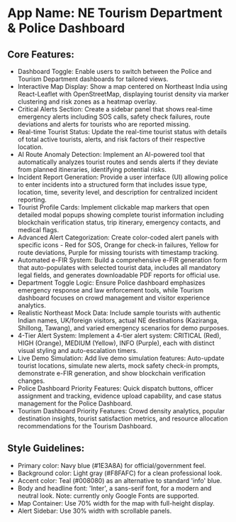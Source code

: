 # **App Name**: NE Tourism Department & Police Dashboard

## Core Features:

- Dashboard Toggle: Enable users to switch between the Police and Tourism Department dashboards for tailored views.
- Interactive Map Display: Show a map centered on Northeast India using React-Leaflet with OpenStreetMap, displaying tourist density via marker clustering and risk zones as a heatmap overlay.
- Critical Alerts Section: Create a sidebar panel that shows real-time emergency alerts including SOS calls, safety check failures, route deviations and alerts for tourists who are reported missing.
- Real-time Tourist Status: Update the real-time tourist status with details of total active tourists, alerts, and risk factors of their respective location.
- AI Route Anomaly Detection: Implement an AI-powered tool that automatically analyzes tourist routes and sends alerts if they deviate from planned itineraries, identifying potential risks.
- Incident Report Generation: Provide a user interface (UI) allowing police to enter incidents into a structured form that includes issue type, location, time, severity level, and description for centralized incident reporting.
- Tourist Profile Cards: Implement clickable map markers that open detailed modal popups showing complete tourist information including blockchain verification status, trip itinerary, emergency contacts, and medical flags.
- Advanced Alert Categorization: Create color-coded alert panels with specific icons - Red for SOS, Orange for check-in failures, Yellow for route deviations, Purple for missing tourists with timestamp tracking.
- Automated e-FIR System: Build a comprehensive e-FIR generation form that auto-populates with selected tourist data, includes all mandatory legal fields, and generates downloadable PDF reports for official use.
- Department Toggle Logic: Ensure Police dashboard emphasizes emergency response and law enforcement tools, while Tourism dashboard focuses on crowd management and visitor experience analytics.
- Realistic Northeast Mock Data: Include sample tourists with authentic Indian names, UK/foreign visitors, actual NE destinations (Kaziranga, Shillong, Tawang), and varied emergency scenarios for demo purposes.
- 4-Tier Alert System: Implement a 4-tier alert system: CRITICAL (Red), HIGH (Orange), MEDIUM (Yellow), INFO (Purple), each with distinct visual styling and auto-escalation timers.
- Live Demo Simulation: Add live demo simulation features: Auto-update tourist locations, simulate new alerts, mock safety check-in prompts, demonstrate e-FIR generation, and show blockchain verification changes.
- Police Dashboard Priority Features: Quick dispatch buttons, officer assignment and tracking, evidence upload capability, and case status management for the Police Dashboard.
- Tourism Dashboard Priority Features: Crowd density analytics, popular destination insights, tourist satisfaction metrics, and resource allocation recommendations for the Tourism Dashboard.

## Style Guidelines:

- Primary color: Navy blue (#1E3A8A) for official/government feel.
- Background color: Light gray (#F8FAFC) for a clean professional look.
- Accent color: Teal (#008080) as an alternative to standard 'info' blue.
- Body and headline font: 'Inter', a sans-serif font, for a modern and neutral look. Note: currently only Google Fonts are supported.
- Map Container: Use 70% width for the map with full-height display.
- Alert Sidebar: Use 30% width with scrollable panels.